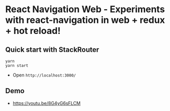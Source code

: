 # React Navigation Web - Experiments with react-navigation in web + redux + hot reload!



## Quick start with StackRouter

```
yarn
yarn start
```

  - Open `http://localhost:3000/`

## Demo

  - https://youtu.be/8G4yG6sFLCM